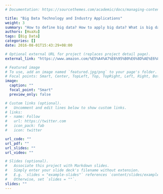 ```yaml
---
# Documentation: https://sourcethemes.com/academic/docs/managing-content/

title: "Big Data Technology and Industry Applications"
weight: 3
summary: "How to define big data? How to apply big data? What is big data thinking? How to learn big data? How to build a big data platform? How to apply big data in the industry? This series of problems are very confusing problems in the current era of big data boom. Big Data Technology and Industry Application faces these questions directly, answers the above questions from the perspective of practitioners, and hopes to provide some help to beginners in the big data industry."
authors: [HuaXu]
tags: [Big Data]
categories: []
date: 2016-08-01T15:43:29+08:00

# Optional external URL for project (replaces project detail page).
external_link: "https://www.amazon.com/%E5%A4%A7%E6%95%B0%E6%8D%AE%E6%8A%80%E6%9C%AF%E5%8F%8A%E8%A1%8C%E4%B8%9A%E5%BA%94%E7%94%A8-%E8%AE%B8%E4%BA%91%E5%B3%B0%EF%BC%8C%E5%BE%90%E5%8D%8E%EF%BC%8C%E5%BC%A0%E5%A6%8D%EF%BC%8C%E7%8E%8B%E6%9D%A8%E5%90%9B%EF%BC%8C%E9%A9%AC%E7%91%9E/dp/B01M070KJ2"

# Featured image
# To use, add an image named `featured.jpg/png` to your page's folder.
# Focal points: Smart, Center, TopLeft, Top, TopRight, Left, Right, BottomLeft, Bottom, BottomRight.
image:
  caption: ""
  focal_point: "Smart"
  preview_only: false

# Custom links (optional).
#   Uncomment and edit lines below to show custom links.
# links:
# - name: Follow
#   url: https://twitter.com
#   icon_pack: fab
#   icon: twitter

url_code: ""
url_pdf: ""
url_slides: ""
url_video: ""

# Slides (optional).
#   Associate this project with Markdown slides.
#   Simply enter your slide deck's filename without extension.
#   E.g. `slides = "example-slides"` references `content/slides/example-slides.md`.
#   Otherwise, set `slides = ""`.
slides: ""
---
```

